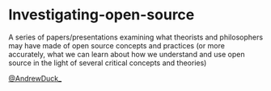 # Investigating-open-source

A series of papers/presentations examining what theorists and philosophers may have made of open source concepts and practices (or more accurately, what we can learn about how we understand and use open source in the light of several critical concepts and theories)

[@AndrewDuck_](https://twitter.com/AndrewDuck_)